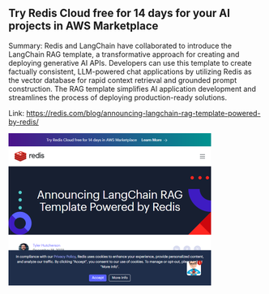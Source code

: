 ## Try Redis Cloud free for 14 days for your AI projects in AWS Marketplace
Summary: Redis and LangChain have collaborated to introduce the LangChain RAG template, a transformative approach for creating and deploying generative AI APIs. Developers can use this template to create factually consistent, LLM-powered chat applications by utilizing Redis as the vector database for rapid context retrieval and grounded prompt construction. The RAG template simplifies AI application development and streamlines the process of deploying production-ready solutions.

Link: https://redis.com/blog/announcing-langchain-rag-template-powered-by-redis/

<img src="/img/7b59c3a9-d079-4f5c-8028-fcc4ba154247.png" width="400" />
<br/><br/>
